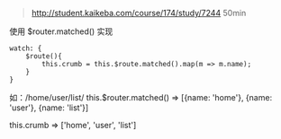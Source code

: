 > http://student.kaikeba.com/course/174/study/7244  50min

使用 $router.matched() 实现

```
watch: {
	$route(){
		this.crumb = this.$route.matched().map(m => m.name);
	}
}
```
如：/home/user/list/
this.$router.matched() => [{name: 'home'}, {name: 'user'}, {name: 'list'}]

this.crumb => ['home', 'user', 'list']
